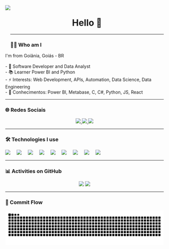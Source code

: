 <!-- GIF alinhado à esquerda -->
<img align="left" height="150" src="https://i.giphy.com/media/M9gbBd9nbDrOTu1Mqx/giphy.gif" />

<h1 align="center">Hello 👋</h1>

---

### 👨‍💻 Who am I

<p>
I'm from Goiânia, Goiás - BR<br><br>
- 🔭 Software Developer and Data Analyst<br>
- 📚 Learner Power BI and Python<br>
- ⚡ Interests: Web Development, APIs, Automation, Data Science, Data Engineering<br>
- 🧠 Conhecimentos: Power BI, Metabase, C, C#, Python, JS, React <br>
</p>

---

### 🌐 Redes Sociais

<div align="center">
  <a href="https://www.linkedin.com/in/washington-s-campos-/" target="_blank">
    <img src="https://img.shields.io/badge/LinkedIn-0A66C2?logo=linkedin&logoColor=white&style=for-the-badge" height="30" />
  </a>
  <a href="https://www.instagram.com/washingtoncmps/" target="_blank">
    <img src="https://img.shields.io/badge/Instagram-E4405F?logo=instagram&logoColor=white&style=for-the-badge" height="30" />
  </a>
  <a href="https://discord.com/users/609940181943844889" target="_blank">
    <img src="https://img.shields.io/badge/Discord-7289DA?logo=discord&logoColor=white&style=for-the-badge" height="30" />
  </a>
</div>

---

### 🛠 Technologies I use

<div align="left">
  <img src="https://cdn.jsdelivr.net/gh/devicons/devicon/icons/javascript/javascript-original.svg" height="40" />
  <img width="12" />
  <img src="https://cdn.jsdelivr.net/gh/devicons/devicon/icons/typescript/typescript-original.svg" height="40" />
  <img width="12" />
  <img src="https://cdn.jsdelivr.net/gh/devicons/devicon/icons/react/react-original.svg" height="40" />
  <img width="12" />
  <img src="https://cdn.simpleicons.org/amazonwebservices/FF9900" height="40" />
  <img width="12" />
  <img src="https://cdn.jsdelivr.net/gh/devicons/devicon/icons/azure/azure-original.svg" height="40" />
  <img width="12" />
  <img src="https://cdn.jsdelivr.net/gh/devicons/devicon/icons/csharp/csharp-original.svg" height="40" />
  <img width="12" />
  <img src="https://cdn.jsdelivr.net/gh/devicons/devicon/icons/figma/figma-original.svg" height="40" />
  <img width="12" />
  <img src="https://cdn.simpleicons.org/mysql/4479A1" height="40" />
  <img width="12" />
  <img src="https://cdn.jsdelivr.net/gh/devicons/devicon/icons/powerbi/powerbi-original.svg" height="40" />
</div>

---

### 📊 Activities on GitHub

<div align="center">
  <img src="https://github-readme-stats.vercel.app/api?username=Washdevs&show_icons=true&include_all_commits=true&count_private=true&theme=dracula&hide_border=false" height="150" />
  <img src="https://github-readme-stats.vercel.app/api/top-langs?username=Washdevs&layout=compact&langs_count=6&theme=dracula&hide_border=false" height="150" />
</div>

---

### 🐍 Commit Flow

<div align="center">
  <img src="https://raw.githubusercontent.com/Washdevs/Washdevs/output/snake.svg" alt="Snake animation" />
</div>
